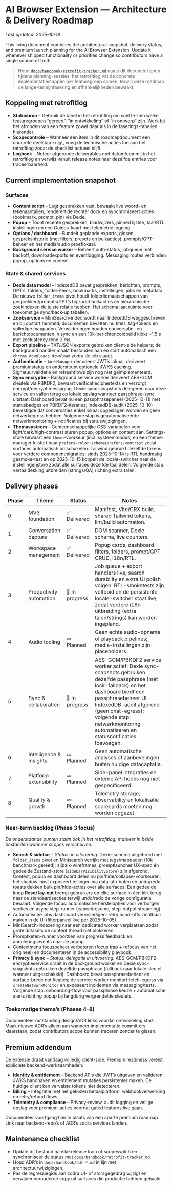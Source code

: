 # AI Browser Extension — Architecture & Delivery Roadmap

_Last updated: 2025-10-18_

This living document combines the architectural snapshot, delivery status, and premium launch planning for the AI Browser Extension. Update it whenever shipped functionality or priorities change so contributors have a single source of truth.

> Houd [`docs/handbook/retrofit-tracker.md`](./retrofit-tracker.md) naast dit document open tijdens planning-sessies: het retrofitlog vat de concrete implementatiestappen per featuregroep samen, terwijl deze roadmap de lange-termijnfasering en afhankelijkheden bewaakt.

## Koppeling met retrofitlog
- **Statusbron** – Gebruik de tabel in het retrofitlog om snel te zien welke featuregroepen “gereed”, “in ontwikkeling” of “in ontwerp” zijn. Werk bij het afronden van een feature zowel daar als in de faserings-tabellen hieronder.
- **Scopecontrole** – Wanneer een item in dit roadmapdocument een concrete deelstap krijgt, voeg de technische acties toe aan het retrofitlog zodat de checklist actueel blijft.
- **Logboek** – Noteer afgeronde deliverables met datum/commit in het retrofitlog en verwijs vanuit release notes naar dezelfde entries voor traceerbaarheid.

## Current implementation snapshot

### Surfaces
- **Content script** – Legt gesprekken vast, bewaakt live woord- en tekenaantallen, renderert de rechter dock en synchroniseert acties (bookmark, prompt, pin) via Dexie.
- **Popup** – Toont recente gesprekken, bladwijzers, pinned lijsten, taal/RTL instellingen en een Guides-kaart met telemetrie logging.
- **Options / dashboard** – Bundelt geplande exports, gidsen, gesprekshistorie (met filters, presets en bulkacties), prompts/GPT-beheer en het media/audio proeflokaal.
- **Background service worker** – Beheert auth-status, jobqueue met backoff, downloadexports en eventlogging. Messaging routes verbinden popup, options en content.

### State & shared services
- **Dexie data model** – IndexedDB bevat gesprekken, berichten, prompts, GPT’s, folders, folder-items, bookmarks, instellingen, jobs en metadata. De nieuwe `folder_items` pivot houdt folderlidmaatschappen van gesprekken/prompts/GPT’s bij zodat bulkacties en hiërarchische zoekindexen de juiste relatie hebben. Het schema laat ruimte voor toekomstige sync/back-up tabellen.
- **Zoekservice** – MiniSearch-index wordt naar IndexedDB weggeschreven en bij opstart hersteld; documenten bevatten nu titels, tag-tokens en volledige mappaden. Verwijderingen houden conversatie- en berichtdocumenten in sync en een 10k-berichtencoldbuild klokt ~1,5 s met zoeklatency rond 3 ms.
- **Export pipeline** – TXT/JSON exports gebruiken client-side helpers; de background handler maakt bestanden aan en start automatisch een `chrome.downloads.download` zodra de job slaagt.
- **Authenticatie** – `AuthManager` decodeert JWT’s lokaal, deriveert premiumstatus en ondersteunt optionele JWKS caching. Signatuurvalidatie en refreshflows zijn nog niet geïmplementeerd.
- **Sync encryptie** – Background service worker deriveert AES-GCM sleutels via PBKDF2, bewaart verificatieciphertexts en verzorgt encrypt/decrypt messaging. Dexie sync-snapshots delegeren naar deze service en vallen terug op lokale opslag wanneer passphrase-sync uitstaat. Dashboard bevat nu een passphrasepaneel (2025-10-11) met statusbadges en PBKDF2-iteraties; IndexedDB-audit (2025-10-10) bevestigde dat conversaties enkel lokaal opgeslagen worden en geen netwerkegress hebben. Volgende stap is geautomatiseerde netwerkmonitoring + notificaties bij statuswijzigingen.
- **Themasysteem** – Gemeenschappelijke CSS-variabelen voor light/dark/high-contrast sturen popup, options en content aan. Settings-store bewaart een `theme`-voorkeur (incl. systeemmodus) en een theme-manager luistert naar `prefers-color-scheme`/`prefers-contrast` zodat surfaces automatisch omschakelen. Tailwind gebruikt dezelfde tokens voor verdere componentmigraties; sinds 2025-10-14 is RTL handmatig gesmoke-test en op 2025-10-15 koppelt de locale-switcher naar de instellingenstore zodat alle surfaces dezelfde taal delen. Volgende stap: vertaaldekking uitbreiden (strings/QA) richting extra talen.

## Delivery phases

| Phase | Theme | Status | Notes |
| --- | --- | --- | --- |
| 0 | MV3 foundation | ✅ Delivered | Manifest, Vite/CRX build, shared Tailwind tokens, lint/build automation. |
| 1 | Conversation capture | ✅ Delivered | DOM scanner, Dexie schema, live counters. |
| 2 | Workspace management | ✅ Delivered | Popup cards, dashboard filters, folders, prompt/GPT CRUD, i18n/RTL. |
| 3 | Productivity automation | 🚧 In progress | Job queue + export handlers live; search durability en extra UI polish volgen. RTL-smoketests zijn voltooid en de persistente locale-switcher staat live, zodat verdere i18n-uitbreiding (extra talen/strings) kan worden ingepland. |
| 4 | Audio tooling | 💤 Planned | Geen echte audio-opname of playback pipelines; media-instellingen zijn placeholders. |
| 5 | Sync & collaboration | 🚧 In progress | AES-GCM/PBKDF2 service worker actief; Dexie sync-snapshots gebruiken dezelfde passphrase (met lock-fallback) en het dashboard biedt een passphrasebeheer UI. IndexedDB-audit afgerond (geen chat-egress); volgende stap: netwerkmonitoring automatiseren en statusnotificaties toevoegen. |
| 6 | Intelligence & insights | 💤 Planned | Geen automatische analyses of aanbevelingen buiten huidige datacaptatie. |
| 7 | Platform extensibility | 💤 Planned | Side-panel integraties en externe API hooks nog niet gespecificeerd. |
| 8 | Quality & growth | 💤 Planned | Telemetry storage, observability en lokalisatie scorecards moeten nog worden opgezet. |

### Near-term backlog (Phase 3 focus)
_De onderstaande punten staan ook in het retrofitlog; markeer in beide bestanden wanneer scopes verschuiven._
- **Search & sidebar** – _Status: in uitvoering._ Dexie-schema uitgebreid met `folder_items` pivot en Minisearch verrijkt met tags/mappaden (10k benchmark gereed); zijbalk-wireframes, promptlauncher UX-spec én gedeelde Zustand-store (`sidebarVisibilityStore`) zijn afgerond. Content, popup en dashboard delen nu pin/hide/collapse-voorkeuren, het shadow-host exposeert tellingen via data-attributen en undo/redo-toasts dekken bulk pin/hide-acties over alle surfaces. Een gedeelde knop **Reset lay-out** brengt gebruikers op elke surface in één klik terug naar de standaardsecties terwijl undo/redo de vorige configuratie bewaart. Volgende focus: automatische herstelopties voor verborgen secties en async step-runner (cancel/resume, step-output streaming).
- Automatische jobs dashboard vervolledigen: retry hand-offs zichtbaar maken in de UI (filterpaneel live per 2025-10-05).
- MiniSearch-indexering naar een dedicated worker verplaatsen zodat grote datasets de content thread niet blokkeren.
- Promptketen-runner voorzien van progress feedback en annuleringsevents naar de popup.
- Contextmenu focusbeheer verbeteren (focus trap + refocus van het origineel) en documenteren in de accessibility playbook.
- **Privacy & sync** – _Status: delegatie in uitvoering._ AES-GCM/PBKDF2 encryptieservice draait in de background worker en Dexie sync-snapshots gebruiken dezelfde passphrase (fallback naar lokale sleutel wanneer uitgeschakeld). Dashboard bevat passphrasebeheer en surface-brede notificaties; de service worker monitort fetch-egress via `createNetworkMonitor` en exposeert incidenten via messaging/tests. Volgende stap: onboarding-flow voor passphrase keuze + automatische alerts richting popup bij langdurig vergrendelde sleutels.

### Toekomstige thema’s (Phases 4–8)
Documenteer outstanding design/ADR links voordat ontwikkeling start. Maak nieuwe ADR’s alleen aan wanneer implementatie committers klaarstaan, zodat contributors scope kunnen traceren zonder te gissen.

## Premium addendum
De extensie draait vandaag volledig client-side. Premium readiness vereist expliciete backend-werkzaamheden:
- **Identity & entitlement** – Backend APIs die JWT’s uitgeven en valideren, JWKS handhaven en entitlement mutaties persistenter maken. De huidige client kan vervalste tokens niet detecteren.
- **Billing** – Integratie met het gekozen betaalplatform, webhookverwerking en retry/refund flows.
- **Telemetry & compliance** – Privacy-review, audit logging en veilige opslag voor premium-acties voordat gated features live gaan.

Documenteer voortgang hier in plaats van een aparte premium roadmap. Link naar backend-repo’s of ADR’s zodra services landen.

## Maintenance checklist
- Update dit bestand na elke release train of scopeswitch en synchroniseer de status met [`docs/handbook/retrofit-tracker.md`](./retrofit-tracker.md).
- Houd ADR’s in `docs/handbook/adr-*.md` in lijn met architectuurwijzigingen.
- Pas de regressiegids aan zodra UI- of storagegedrag wijzigt en verwijder verouderde copy uit surfaces die productie hebben gehaald.
